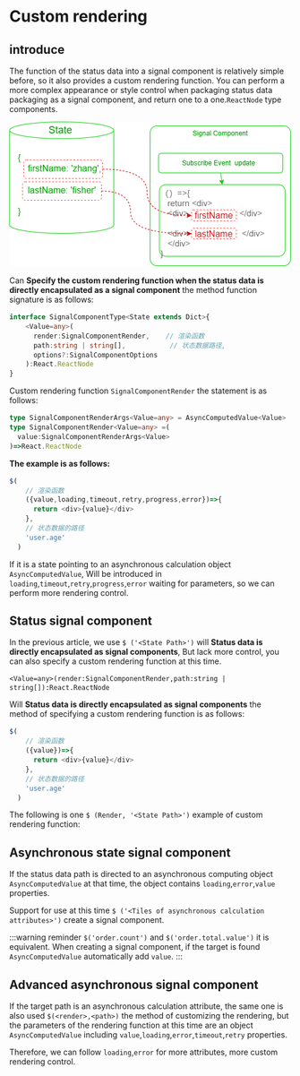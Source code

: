 # Custom rendering
## introduce

The function of the status data into a signal component is relatively simple before, so it also provides a custom rendering function. You can perform a more complex appearance or style control when packaging status data packaging as a signal component, and return one to a one.`ReactNode` type components.

 ![](./images/signal-custom-render.drawio.png) 

Can **Specify the custom rendering function when the status data is directly encapsulated as a signal component** the method function signature is as follows:

```ts
interface SignalComponentType<State extends Dict>{
    <Value=any>(
      render:SignalComponentRender,    // 渲染函数
      path:string | string[],           // 状态数据路径,
      options?:SignalComponentOptions
    ):React.ReactNode 
}
```

Custom rendering function `SignalComponentRender` the statement is as follows:

```ts
type SignalComponentRenderArgs<Value=any> = AsyncComputedValue<Value>
type SignalComponentRender<Value=any> =(
  value:SignalComponentRenderArgs<Value>
)=>React.ReactNode
```

 **The example is as follows:** 

```ts
$(
    // 渲染函数
    ({value,loading,timeout,retry,progress,error})=>{
      return <div>{value}</div>
    },
    // 状态数据的路径
    'user.age'
  )
```
If it is a state pointing to an asynchronous calculation object `AsyncComputedValue`, Will be introduced in `loading`,`timeout`,`retry`,`progress`,`error` waiting for parameters, so we can perform more rendering control.


## Status signal component

In the previous article, we use `$ ('<State Path>')` will **Status data is directly encapsulated as signal components**, But lack more control, you can also specify a custom rendering function at this time.

```tsx 
<Value=any>(render:SignalComponentRender,path:string | string[]):React.ReactNode
```

Will **Status data is directly encapsulated as signal components** the method of specifying a custom rendering function is as follows:

```ts  {3-5,7}
$(
    // 渲染函数
    ({value})=>{
      return <div>{value}</div>
    },
    // 状态数据的路径
    'user.age'
  )
```

The following is one `$ (Render, '<State Path>')` example of custom rendering function:

<demo react ="signals/signalCustomRender.tsx"/>


## Asynchronous state signal component

If the status data path is directed to an asynchronous computing object `AsyncComputedValue` at that time, the object contains `loading`,`error`,`value` properties.

Support for use at this time `$ ('<Tiles of asynchronous calculation attributes>')` create a signal component.
 
<demo react ="signals/signalAsyncCustomRender.tsx"/>
 

:::warning reminder
 `$('order.count')` and `$('order.total.value')` it is equivalent. When creating a signal component, if the target is found `AsyncComputedValue` automatically add `value`.
:::
 

## Advanced asynchronous signal component

If the target path is an asynchronous calculation attribute, the same one is also used `$(<render>,<path>)` the method of customizing the rendering, but the parameters of the rendering function at this time are an object `AsyncComputedValue` including `value`,`loading`,`error`,`timeout`,`retry` properties.

Therefore, we can follow `loading`,`error` for more attributes, more custom rendering control.

<demo react ="signals/signalAsyncCustomRenderPro.tsx"/>